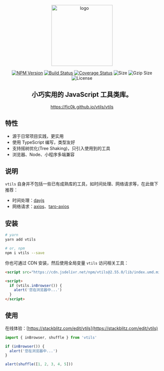 <p align="center"><img width="200" src="https://raw.githubusercontent.com/fjc0k/vtils/master/logo.png" alt="logo"></p>

<p align="center"><a href="https://www.npmjs.com/package/vtils"><img src="https://badge.fury.io/js/vtils.svg" alt="NPM Version"></a> <a href="https://travis-ci.org/fjc0k/vtils"><img src="https://travis-ci.org/fjc0k/vtils.svg?branch=master" alt="Build Status"></a> <a href="https://codecov.io/gh/fjc0k/vtils"><img src="https://codecov.io/gh/fjc0k/vtils/branch/master/graph/badge.svg" alt="Coverage Status"></a> <img src="https://badgen.net/bundlephobia/min/vtils" alt="Size"> <img src="https://badgen.net/bundlephobia/minzip/vtils" alt="Gzip Size"> <img src="https://badgen.net/github/license/fjc0k/vtils" alt="License"></p>

<h2 align="center">小巧实用的 JavaScript 工具类库。</h2>

<p align="center">
  <a href="https://fjc0k.github.io/vtils/">https://fjc0k.github.io/vtils/vtils</a>
</p>

## 特性

- 源于日常项目实践，更实用
- 使用 TypeScript 编写，类型友好
- 支持摇树优化(Tree Shaking)，只引入使用到的工具
- 浏览器、Node、小程序多端兼容

## 说明

`vtils` 自身并不包括一些已有成熟库的工具，如时间处理、网络请求等，在此做下推荐：

- 时间处理：[dayjs](https://github.com/iamkun/dayjs)
- 网络请求：[axios](https://github.com/axios/axios)、[taro-axios](https://github.com/fjc0k/taro-axios)

## 安装

```bash
# yarn
yarn add vtils

# or, npm
npm i vtils --save
```

你也可通过 CDN 安装，然后使用全局变量 `vtils` 访问相关工具：

```html
<script src="https://cdn.jsdelivr.net/npm/vtils@2.55.0/lib/index.umd.min.js" crossorigin="anonymous"></script>

<script>
  if (vtils.inBrowser()) {
    alert('您在浏览器中...')
  }
</script>
```

## 使用

在线体验：[https://stackblitz.com/edit/vtils](https://stackblitz.com/edit/vtils)

```js
import { inBrowser, shuffle } from 'vtils'

if (inBrowser()) {
  alert('您在浏览器中...')
}

alert(shuffle([1, 2, 3, 4, 5]))
```

